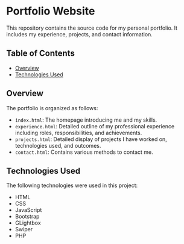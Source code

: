 # Portfolio Website

This repository contains the source code for my personal portfolio. It includes my experience, projects, and contact information.

## Table of Contents

- [Overview](#overview)
- [Technologies Used](#technologies-used)


## Overview

The portfolio is organized as follows:

- `index.html`: The homepage introducing me and my skills.
- `experience.html`: Detailed outline of my professional experience including roles, responsibilities, and achievements.
- `projects.html`: Detailed display of projects I have worked on, technologies used, and outcomes.
- `contact.html`: Contains various methods to contact me.

## Technologies Used

The following technologies were used in this project:

- HTML
- CSS
- JavaScript
- Bootstrap
- GLightbox
- Swiper
- PHP
